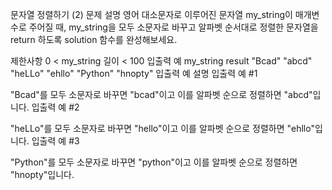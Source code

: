 문자열 정렬하기 (2)
문제 설명
영어 대소문자로 이루어진 문자열 my_string이 매개변수로 주어질 때, my_string을 모두 소문자로 바꾸고 알파벳 순서대로 정렬한 문자열을 return 하도록 solution 함수를 완성해보세요.

제한사항
0 < my_string 길이 < 100
입출력 예
my_string	result
"Bcad"	"abcd"
"heLLo"	"ehllo"
"Python"	"hnopty"
입출력 예 설명
입출력 예 #1

"Bcad"를 모두 소문자로 바꾸면 "bcad"이고 이를 알파벳 순으로 정렬하면 "abcd"입니다.
입출력 예 #2

"heLLo"를 모두 소문자로 바꾸면 "hello"이고 이를 알파벳 순으로 정렬하면 "ehllo"입니다.
입출력 예 #3

"Python"를 모두 소문자로 바꾸면 "python"이고 이를 알파벳 순으로 정렬하면 "hnopty"입니다.